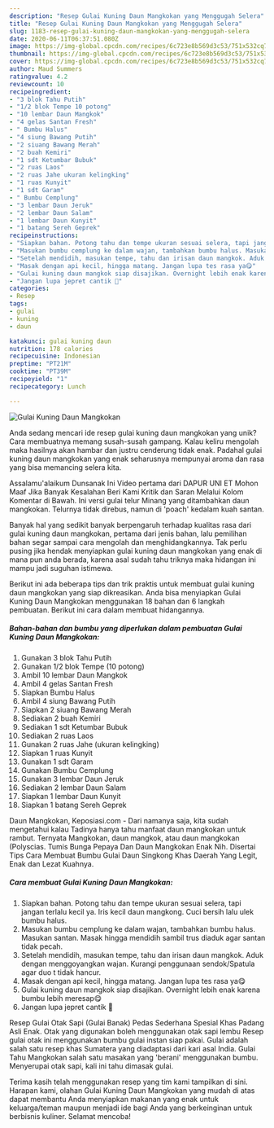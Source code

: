 ```yaml
---
description: "Resep Gulai Kuning Daun Mangkokan yang Menggugah Selera"
title: "Resep Gulai Kuning Daun Mangkokan yang Menggugah Selera"
slug: 1183-resep-gulai-kuning-daun-mangkokan-yang-menggugah-selera
date: 2020-06-11T06:37:51.080Z
image: https://img-global.cpcdn.com/recipes/6c723e8b569d3c53/751x532cq70/gulai-kuning-daun-mangkokan-foto-resep-utama.jpg
thumbnail: https://img-global.cpcdn.com/recipes/6c723e8b569d3c53/751x532cq70/gulai-kuning-daun-mangkokan-foto-resep-utama.jpg
cover: https://img-global.cpcdn.com/recipes/6c723e8b569d3c53/751x532cq70/gulai-kuning-daun-mangkokan-foto-resep-utama.jpg
author: Maud Summers
ratingvalue: 4.2
reviewcount: 10
recipeingredient:
- "3 blok Tahu Putih"
- "1/2 blok Tempe 10 potong"
- "10 lembar Daun Mangkok"
- "4 gelas Santan Fresh"
- " Bumbu Halus"
- "4 siung Bawang Putih"
- "2 siuang Bawang Merah"
- "2 buah Kemiri"
- "1 sdt Ketumbar Bubuk"
- "2 ruas Laos"
- "2 ruas Jahe ukuran kelingking"
- "1 ruas Kunyit"
- "1 sdt Garam"
- " Bumbu Cemplung"
- "3 lembar Daun Jeruk"
- "2 lembar Daun Salam"
- "1 lembar Daun Kunyit"
- "1 batang Sereh Geprek"
recipeinstructions:
- "Siapkan bahan. Potong tahu dan tempe ukuran sesuai selera, tapi jangan terlalu kecil ya. Iris kecil daun mangkong. Cuci bersih lalu ulek bumbu halus."
- "Masukan bumbu cemplung ke dalam wajan, tambahkan bumbu halus. Masukan santan. Masak hingga mendidih sambil trus diaduk agar santan tidak pecah."
- "Setelah mendidih, masukan tempe, tahu dan irisan daun mangkok. Aduk dengan menggoyangkan wajan. Kurangi penggunaan sendok/Spatula agar duo t tidak hancur."
- "Masak dengan api kecil, hingga matang. Jangan lupa tes rasa ya😋"
- "Gulai kuning daun mangkok siap disajikan. Overnight lebih enak karena bumbu lebih meresap😋"
- "Jangan lupa jepret cantik 📸"
categories:
- Resep
tags:
- gulai
- kuning
- daun

katakunci: gulai kuning daun 
nutrition: 178 calories
recipecuisine: Indonesian
preptime: "PT21M"
cooktime: "PT39M"
recipeyield: "1"
recipecategory: Lunch

---
```



![Gulai Kuning Daun Mangkokan](https://img-global.cpcdn.com/recipes/6c723e8b569d3c53/751x532cq70/gulai-kuning-daun-mangkokan-foto-resep-utama.jpg)

Anda sedang mencari ide resep gulai kuning daun mangkokan yang unik? Cara membuatnya memang susah-susah gampang. Kalau keliru mengolah maka hasilnya akan hambar dan justru cenderung tidak enak. Padahal gulai kuning daun mangkokan yang enak seharusnya mempunyai aroma dan rasa yang bisa memancing selera kita.

Assalamu&#39;alaikum Dunsanak Ini Video pertama dari DAPUR UNI ET Mohon Maaf Jika Banyak Kesalahan Beri Kami Kritik dan Saran Melalui Kolom Komentar di Bawah. Ini versi gulai telur Minang yang ditambahkan daun mangkokan. Telurnya tidak direbus, namun di &#39;poach&#39; kedalam kuah santan.

Banyak hal yang sedikit banyak berpengaruh terhadap kualitas rasa dari gulai kuning daun mangkokan, pertama dari jenis bahan, lalu pemilihan bahan segar sampai cara mengolah dan menghidangkannya. Tak perlu pusing jika hendak menyiapkan gulai kuning daun mangkokan yang enak di mana pun anda berada, karena asal sudah tahu triknya maka hidangan ini mampu jadi suguhan istimewa.


Berikut ini ada beberapa tips dan trik praktis untuk membuat gulai kuning daun mangkokan yang siap dikreasikan. Anda bisa menyiapkan Gulai Kuning Daun Mangkokan menggunakan 18 bahan dan 6 langkah pembuatan. Berikut ini cara dalam membuat hidangannya.

<!--inarticleads1-->

##### Bahan-bahan dan bumbu yang diperlukan dalam pembuatan Gulai Kuning Daun Mangkokan:

1. Gunakan 3 blok Tahu Putih
1. Gunakan 1/2 blok Tempe (10 potong)
1. Ambil 10 lembar Daun Mangkok
1. Ambil 4 gelas Santan Fresh
1. Siapkan  Bumbu Halus
1. Ambil 4 siung Bawang Putih
1. Siapkan 2 siuang Bawang Merah
1. Sediakan 2 buah Kemiri
1. Sediakan 1 sdt Ketumbar Bubuk
1. Sediakan 2 ruas Laos
1. Gunakan 2 ruas Jahe (ukuran kelingking)
1. Siapkan 1 ruas Kunyit
1. Gunakan 1 sdt Garam
1. Gunakan  Bumbu Cemplung
1. Gunakan 3 lembar Daun Jeruk
1. Sediakan 2 lembar Daun Salam
1. Siapkan 1 lembar Daun Kunyit
1. Siapkan 1 batang Sereh Geprek


Daun Mangkokan, Keposiasi.com - Dari namanya saja, kita sudah mengetahui kalau Tadinya hanya tahu manfaat daun mangkokan untuk rambut. Ternyata Mangkokan, daun mangkok, atau daun mangkokan (Polyscias. Tumis Bunga Pepaya Dan Daun Mangkokan Enak Nih. Disertai Tips Cara Membuat Bumbu Gulai Daun Singkong Khas Daerah Yang Legit, Enak dan Lezat Kuahnya. 

<!--inarticleads2-->

##### Cara membuat Gulai Kuning Daun Mangkokan:

1. Siapkan bahan. Potong tahu dan tempe ukuran sesuai selera, tapi jangan terlalu kecil ya. Iris kecil daun mangkong. Cuci bersih lalu ulek bumbu halus.
1. Masukan bumbu cemplung ke dalam wajan, tambahkan bumbu halus. Masukan santan. Masak hingga mendidih sambil trus diaduk agar santan tidak pecah.
1. Setelah mendidih, masukan tempe, tahu dan irisan daun mangkok. Aduk dengan menggoyangkan wajan. Kurangi penggunaan sendok/Spatula agar duo t tidak hancur.
1. Masak dengan api kecil, hingga matang. Jangan lupa tes rasa ya😋
1. Gulai kuning daun mangkok siap disajikan. Overnight lebih enak karena bumbu lebih meresap😋
1. Jangan lupa jepret cantik 📸


Resep Gulai Otak Sapi (Gulai Banak) Pedas Sederhana Spesial Khas Padang Asli Enak. Otak yang digunakan boleh menggunakan otak sapi lembu Resep gulai otak ini menggunakan bumbu gulai instan siap pakai. Gulai adalah salah satu resep khas Sumatera yang diadaptasi dari kari asal India. Gulai Tahu Mangkokan salah satu masakan yang &#39;berani&#39; menggunakan bumbu. Menyerupai otak sapi, kali ini tahu dimasak gulai. 

Terima kasih telah menggunakan resep yang tim kami tampilkan di sini. Harapan kami, olahan Gulai Kuning Daun Mangkokan yang mudah di atas dapat membantu Anda menyiapkan makanan yang enak untuk keluarga/teman maupun menjadi ide bagi Anda yang berkeinginan untuk berbisnis kuliner. Selamat mencoba!
